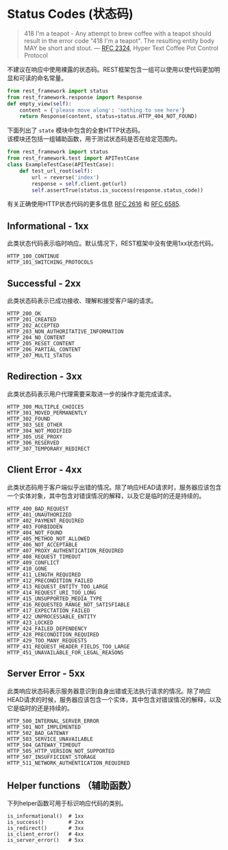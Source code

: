 
# Status Codes (状态码)
> 418 I'm a teapot - Any attempt to brew coffee with a teapot should result in the error code "418 I'm a teapot". The resulting entity body MAY be short and stout.
> — [RFC 2324](http://www.ietf.org/rfc/rfc2324.txt), Hyper Text Coffee Pot Control Protocol

不建议在响应中使用裸露的状态码。REST框架包含一组可以使用以使代码更加明显和可读的命名常量。
```python
from rest_framework import status
from rest_framework.response import Response
def empty_view(self):
    content = {'please move along': 'nothing to see here'}
    return Response(content, status=status.HTTP_404_NOT_FOUND)
```
下面列出了 `state` 模块中包含的全套HTTP状态码。  
该模块还包括一组辅助函数，用于测试状态码是否在给定范围内。
```python
from rest_framework import status
from rest_framework.test import APITestCase
class ExampleTestCase(APITestCase):
    def test_url_root(self):
        url = reverse('index')
        response = self.client.get(url)
        self.assertTrue(status.is_success(response.status_code))
```
有关正确使用HTTP状态代码的更多信息 [RFC 2616](http://www.w3.org/Protocols/rfc2616/rfc2616-sec10.html) 和 [RFC 6585](http://tools.ietf.org/html/rfc6585).

## Informational - 1xx
此类状态代码表示临时响应。默认情况下，REST框架中没有使用1xx状态代码。
```
HTTP_100_CONTINUE
HTTP_101_SWITCHING_PROTOCOLS
```

## Successful - 2xx
此类状态码表示已成功接收、理解和接受客户端的请求。
```
HTTP_200_OK
HTTP_201_CREATED
HTTP_202_ACCEPTED
HTTP_203_NON_AUTHORITATIVE_INFORMATION
HTTP_204_NO_CONTENT
HTTP_205_RESET_CONTENT
HTTP_206_PARTIAL_CONTENT
HTTP_207_MULTI_STATUS
```

## Redirection - 3xx
此类状态码表示用户代理需要采取进一步的操作才能完成请求。
```
HTTP_300_MULTIPLE_CHOICES
HTTP_301_MOVED_PERMANENTLY
HTTP_302_FOUND
HTTP_303_SEE_OTHER
HTTP_304_NOT_MODIFIED
HTTP_305_USE_PROXY
HTTP_306_RESERVED
HTTP_307_TEMPORARY_REDIRECT
```

## Client Error - 4xx
此类状态码用于客户端似乎出错的情况。除了响应HEAD请求时，服务器应该包含一个实体对象，其中包含对错误情况的解释，以及它是临时的还是持续的。
```
HTTP_400_BAD_REQUEST
HTTP_401_UNAUTHORIZED
HTTP_402_PAYMENT_REQUIRED
HTTP_403_FORBIDDEN
HTTP_404_NOT_FOUND
HTTP_405_METHOD_NOT_ALLOWED
HTTP_406_NOT_ACCEPTABLE
HTTP_407_PROXY_AUTHENTICATION_REQUIRED
HTTP_408_REQUEST_TIMEOUT
HTTP_409_CONFLICT
HTTP_410_GONE
HTTP_411_LENGTH_REQUIRED
HTTP_412_PRECONDITION_FAILED
HTTP_413_REQUEST_ENTITY_TOO_LARGE
HTTP_414_REQUEST_URI_TOO_LONG
HTTP_415_UNSUPPORTED_MEDIA_TYPE
HTTP_416_REQUESTED_RANGE_NOT_SATISFIABLE
HTTP_417_EXPECTATION_FAILED
HTTP_422_UNPROCESSABLE_ENTITY
HTTP_423_LOCKED
HTTP_424_FAILED_DEPENDENCY
HTTP_428_PRECONDITION_REQUIRED
HTTP_429_TOO_MANY_REQUESTS
HTTP_431_REQUEST_HEADER_FIELDS_TOO_LARGE
HTTP_451_UNAVAILABLE_FOR_LEGAL_REASONS
```

## Server Error - 5xx
此类响应状态码表示服务器意识到自身出错或无法执行请求的情况。除了响应HEAD请求的时候，服务器应该包含一个实体，其中包含对错误情况的解释，以及它是临时的还是持续的。
```
HTTP_500_INTERNAL_SERVER_ERROR
HTTP_501_NOT_IMPLEMENTED
HTTP_502_BAD_GATEWAY
HTTP_503_SERVICE_UNAVAILABLE
HTTP_504_GATEWAY_TIMEOUT
HTTP_505_HTTP_VERSION_NOT_SUPPORTED
HTTP_507_INSUFFICIENT_STORAGE
HTTP_511_NETWORK_AUTHENTICATION_REQUIRED
```

## Helper functions （辅助函数）
下列helper函数可用于标识响应代码的类别。
```
is_informational()  # 1xx
is_success()        # 2xx
is_redirect()       # 3xx
is_client_error()   # 4xx
is_server_error()   # 5xx
```
